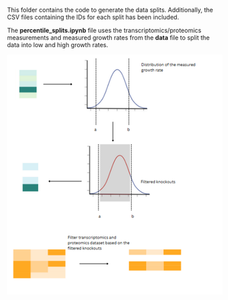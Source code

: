 This folder contains the code to generate the data splits. Additionally, the CSV files containing the IDs for each split has been included.

The **percentile_splits.ipynb** file uses the transcriptomics/proteomics measurements and measured growth rates from the **data** file to split the data into low and high growth rates.

![alt text](data_split_flowchart.png)
